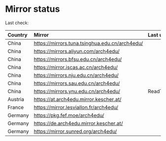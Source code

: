 <script src="./time.js"></script>
# Mirror status
Last check: <script type="text/javascript">localize(1682151672.3121889);</script>

|Country|Mirror|Last update|
|:------|:-----|:----------|
|China|https://mirrors.tuna.tsinghua.edu.cn/arch4edu/|<script type="text/javascript">localize(1682145160);</script>|
|China|https://mirrors.aliyun.com/arch4edu/|<script type="text/javascript">localize(1682102025);</script>|
|China|https://mirrors.bfsu.edu.cn/arch4edu/|<script type="text/javascript">localize(1682102025);</script>|
|China|https://mirror.iscas.ac.cn/arch4edu/|<script type="text/javascript">localize(1682145160);</script>|
|China|https://mirrors.nju.edu.cn/arch4edu/|<script type="text/javascript">localize(1682058650);</script>|
|China|https://mirrors.sau.edu.cn/arch4edu/|<script type="text/javascript">localize(1673850842);</script>|
|China|https://mirrors.ynu.edu.cn/arch4edu/|ReadTimeout|
|Austria|https://at.arch4edu.mirror.kescher.at/|<script type="text/javascript">localize(1682102025);</script>|
|France|https://mirror.lesviallon.fr/arch4edu/|<script type="text/javascript">localize(1682102025);</script>|
|Germany|https://pkg.fef.moe/arch4edu/|<script type="text/javascript">localize(1682102025);</script>|
|Germany|https://de.arch4edu.mirror.kescher.at/|<script type="text/javascript">localize(1682102025);</script>|
|Germany|https://mirror.sunred.org/arch4edu/|<script type="text/javascript">localize(1682102025);</script>|

<script src="./tablefilter/tablefilter.js"></script>
<script src="./table.js"></script>